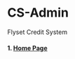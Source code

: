 # CS-Admin
Flyset Credit System

<h4>1. <a href="http://unifiedinfotech.co.in/webroot/team1/cs-admin/" target="_blank">Home Page</a></h4>